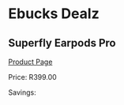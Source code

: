 
# Ebucks Dealz
## Superfly Earpods Pro
[Product Page](https://www.ebucks.com/web/shop/productSelected.do?prodId=1195827747&catId=714972256)

Price: R399.00

Savings: 


	